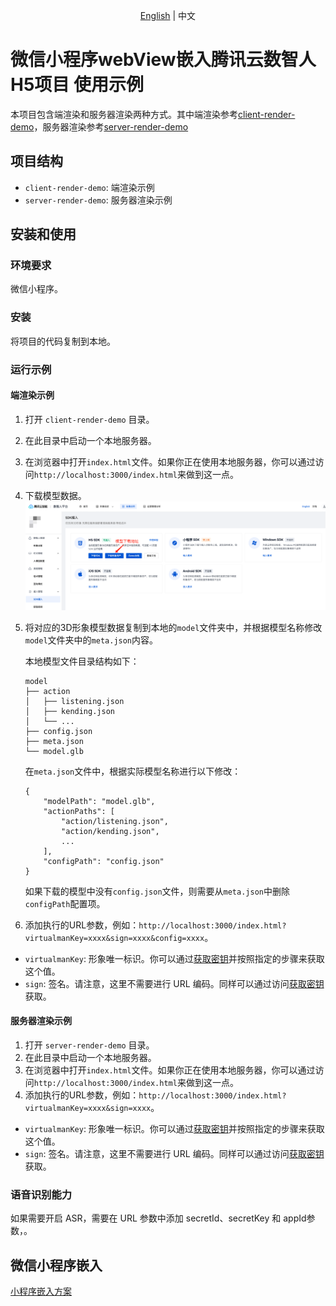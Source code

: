 <p align='center'>
 <a href="https://github.com/TencentCloud/virtualman-render-demo/blob/main/README.md"> English</a> | 中文
</p>

# 微信小程序webView嵌入腾讯云数智人H5项目 使用示例

本项目包含端渲染和服务器渲染两种方式。其中端渲染参考[client-render-demo](https://github.com/TencentCloud/virtualman-render-demo/tree/main/client-render-demo)，服务器渲染参考[server-render-demo](https://github.com/TencentCloud/virtualman-render-demo/tree/main/server-render-demo)

## 项目结构

- `client-render-demo`: 端渲染示例
- `server-render-demo`: 服务器渲染示例

## 安装和使用

### 环境要求

微信小程序。

### 安装

将项目的代码复制到本地。

### 运行示例

#### 端渲染示例

1. 打开 `client-render-demo` 目录。
2. 在此目录中启动一个本地服务器。
3. 在浏览器中打开`index.html`文件。如果你正在使用本地服务器，你可以通过访问`http://localhost:3000/index.html`来做到这一点。
4. 下载模型数据。
    ![model download](model-download.png)
5. 将对应的3D形象模型数据复制到本地的`model`文件夹中，并根据模型名称修改`model`文件夹中的`meta.json`内容。

    本地模型文件目录结构如下：
    ```
    model
    ├── action
    │   ├── listening.json
    │   ├── kending.json
    │   └── ...
    ├── config.json
    ├── meta.json
    └── model.glb
    ```
    在`meta.json`文件中，根据实际模型名称进行以下修改：
    ```
    {
        "modelPath": "model.glb",
        "actionPaths": [
            "action/listening.json",
            "action/kending.json",
            ...
        ],
        "configPath": "config.json"
    }
    ```
    如果下载的模型中没有`config.json`文件，则需要从`meta.json`中删除`configPath`配置项。
6. 添加执行的URL参数，例如：`http://localhost:3000/index.html?virtualmanKey=xxxx&sign=xxxx&config=xxxx`。
 - `virtualmanKey`: 形象唯一标识。你可以通过[获取密钥](https://cloud.tencent.com/document/product/1240/104050#2e81fe93-d83f-4d22-b916-5d1d427d577f)并按照指定的步骤来获取这个值。
 - `sign`: 签名。请注意，这里不需要进行 URL 编码。同样可以通过访问[获取密钥](https://cloud.tencent.com/document/product/1240/104050#2e81fe93-d83f-4d22-b916-5d1d427d577f)获取。

#### 服务器渲染示例

1. 打开 `server-render-demo` 目录。
2. 在此目录中启动一个本地服务器。
3. 在浏览器中打开`index.html`文件。如果你正在使用本地服务器，你可以通过访问`http://localhost:3000/index.html`来做到这一点。 
4. 添加执行的URL参数，例如：`http://localhost:3000/index.html?virtualmanKey=xxxx&sign=xxxx`。
 - `virtualmanKey`: 形象唯一标识。你可以通过[获取密钥](https://cloud.tencent.com/document/product/1240/104050#2e81fe93-d83f-4d22-b916-5d1d427d577f)并按照指定的步骤来获取这个值。
 - `sign`: 签名。请注意，这里不需要进行 URL 编码。同样可以通过访问[获取密钥](https://cloud.tencent.com/document/product/1240/104050#2e81fe93-d83f-4d22-b916-5d1d427d577f)获取。

### 语音识别能力
 如果需要开启 ASR，需要在 URL 参数中添加 secretId、secretKey 和 appId参数，。

## 微信小程序嵌入
[小程序嵌入方案](https://developers.weixin.qq.com/miniprogram/dev/component/web-view.html)